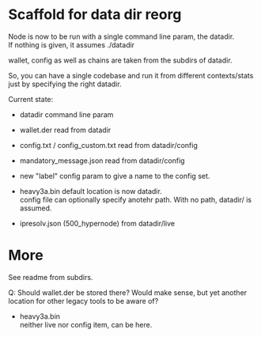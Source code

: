 # Scaffold for data dir reorg

Node is now to be run with a single command line param, the datadir.  
If nothing is given, it assumes ./datadir

wallet, config as well as chains are taken from the subdirs of datadir.

So, you can have a single codebase and run it from different contexts/stats just by specifying the right datadir.


Current state:

- datadir command line param
- wallet.der read from datadir
- config.txt / config_custom.txt read from datadir/config
- mandatory_message.json read from datadir/config

- new "label" config param to give a name to the config set.

- heavy3a.bin default location is now datadir.  
config file can optionally specify anotehr path. With no path, datadir/ is assumed. 
- ipresolv.json (500_hypernode) from datadir/live

# More

See readme from subdirs.


Q: Should wallet.der be stored there? Would make sense, but yet another location for other legacy tools to be aware of?

- heavy3a.bin  
neither live nor config item, can be here.
